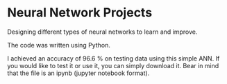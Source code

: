 # Neural Network Projects
 Designing different types of neural networks to learn and improve.

The code was written using Python.

I achieved an accuracy of 96.6 % on testing data using this simple ANN. If you would like to test it or use it, you can simply download it. Bear in mind that the file is an ipynb (jupyter notebook format).
